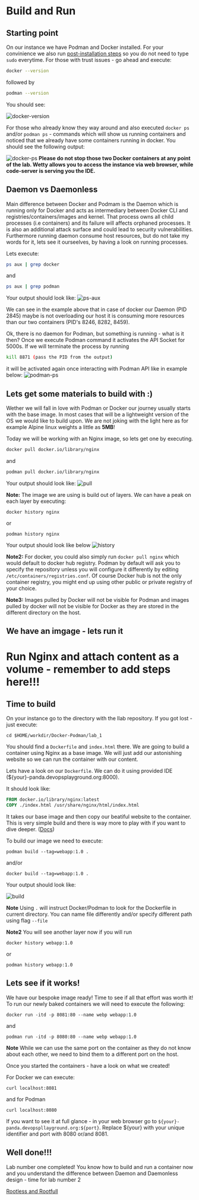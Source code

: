 # Build and Run
## Starting point
On our instance we have Podman and Docker installed. For your convinience we also run [post-installation steps](https://docs.docker.com/engine/install/linux-postinstall) so you do not need to type `sudo` everytime. For those with trust issues - go ahead and execute:
```bash
docker --version
```
followed by 
```bash
podman --version
```
You should see:

![docker-version](./images/docker-version.png)

For those who already know they way around and also executed `docker ps` and/or `podman ps` - commands which will show us running containers and noticed that we already have some containers running in docker. You should see the following output:

![docker-ps](./images/docker-ps.png)
**Please do not stop those two Docker containers at any point of the lab. Wetty allows you to access the instance via web browser, while code-server is serving you the IDE.**
## Daemon vs Daemonless
Main difference between Docker and Podmam is the Daemon which is running only for Docker and acts as intermediary between Docker CLI and registries/containers/images and kernel. That process owns all child processes (i.e containers) and its failure will affects orphaned processes. It is also an additional attack surface and could lead to security vulnerabilities. Furthermore running daemon consume host resources, but do not take my words for it, lets see it ourseelves, by having a look on running processes.

Lets execute:
```bash
ps aux | grep docker
```
and
```bash
ps aux | grep podman
```
Your output should look like:
![ps-aux](./images/ps-aux.png)

We can see in the example above that in case of docker our Daemon (PID 2845) maybe is not overloading our host it is consuming more resources than our two containers (PID's 8246, 8282, 8459).

Ok, there is no daemon for Podman, but something is running - what is it then? Once we execute Podman command it activates the API Socket for 5000s. If we will terminate the process by running
```bash
kill 8871 (pass the PID from the output)
```
it will be activated again once interacting with Podman API like in example below:
![podman-ps](./images/podman-ps.png)

## Lets get some materials to build with :) 
Wether we will fall in love with Podman or Docker our journey usually starts with the base image. In most cases that will be a lightweight version of the OS we would like to build upon. We are not joking with the light here as for example Alpine linux weights a little as **5MB**! 

Today we will be working with an Nginx image, so lets get one by executing.
```bash
docker pull docker.io/library/nginx
```
and
```bash
podman pull docker.io/library/nginx
```
Your output should look like:
![pull](./images/pull.png)

**Note:** The image we are using is build out of layers.
We can have a peak on each layer by executing:
```
docker history nginx
```
or
```
podman history nginx
```
Your output should look like below
![history](./images/history.png)

**Note2:** For docker, you could also simply run `docker pull nginx` which would default to docker hub registry. Podman by default will ask you to specify the repository unless you will configure it differently by editing `/etc/containers/registries.conf`. Of course Docker hub is not the only container registry, you might end up using other public or private registry of your choice.

**Note3:** Images pulled by Docker will not be visible for Podman and images pulled by docker will not be visible for Docker as they are stored in the different directory on the host.

## We have an imgage - lets run it

# **Run Nginx and attach content as a volume - remember to add steps here!!!**

## Time to build
On your instance go to the directory with the llab repository. If you got lost - just execute:
```
cd $HOME/workdir/Docker-Podman/lab_1
```
You should find a `Dockerfile` and `index.html` there. We are going to build a container using Nginx as a base image. We will just add our astonishing website so we can run the container with our content.

Lets have a look on our `Dockerfile`. We can do it using provided IDE (${your}-panda.devopsplayground.org:8000). 

It should look like:
```Dockerfile
FROM docker.io/library/nginx:latest
COPY ./index.html /usr/share/nginx/html/index.html
```
It takes our base image and then copy our beatiful website to the container. This is very simple build and there is way more to play with if you want to dive deeper. ([Docs](https://docs.docker.com/engine/reference/builder/))

To build our image we need to execute:
```
podman build --tag=webapp:1.0 . 
```
and/or
```
docker build --tag=webapp:1.0 .
```
Your output should look like: 

![build](./images/build.png)

**Note** 
Using `.` will instruct Docker/Podman to look for the Dockerfile in current directory. You can name file differently and/or specify different path using flag `--file`

**Note2**
You will see another layer now if you will run
```
docker history webapp:1.0
```
or
```
podman history webapp:1.0
```

## Lets see if it works!
We have our bespoke image ready! Time to see if all that effort was worth it! To run our newly baked containers we will need to execute the following:
```
docker run -itd -p 8081:80 --name webp webapp:1.0
```
and
```
podman run -itd -p 8080:80 --name webp webapp:1.0
```
**Note** While we can use the same port on the container as they do not know about each other, we need to bind them to a different port on the host.

Once you started the containers - have a look on what we created! 

For Docker we can execute:
```
curl localhost:8081
```
and for Podman
```
curl localhost:8080
```

If you want to see it at full glance - in your web browser go to `${your}-panda.devopspllayground.org:${port}`. Replace ${your} with your unique identifier and port with 8080 or/and 8081.
## Well done!!!
Lab number one completed! You know how to build and run a container now and you understand the difference between Daemon and Daemonless design - time for lab number 2

[Rootless and Rootfull](../lab_2/README.md)